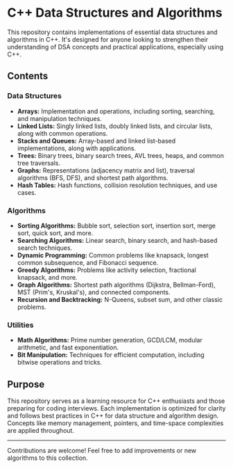 # C++ Data Structures and Algorithms

This repository contains implementations of essential data structures and algorithms in C++. It's designed for anyone looking to strengthen their understanding of DSA concepts and practical applications, especially using C++.

## Contents

### Data Structures

- **Arrays:** Implementation and operations, including sorting, searching, and manipulation techniques.
- **Linked Lists:** Singly linked lists, doubly linked lists, and circular lists, along with common operations.
- **Stacks and Queues:** Array-based and linked list-based implementations, along with applications.
- **Trees:** Binary trees, binary search trees, AVL trees, heaps, and common tree traversals.
- **Graphs:** Representations (adjacency matrix and list), traversal algorithms (BFS, DFS), and shortest path algorithms.
- **Hash Tables:** Hash functions, collision resolution techniques, and use cases.

### Algorithms

- **Sorting Algorithms:** Bubble sort, selection sort, insertion sort, merge sort, quick sort, and more.
- **Searching Algorithms:** Linear search, binary search, and hash-based search techniques.
- **Dynamic Programming:** Common problems like knapsack, longest common subsequence, and Fibonacci sequence.
- **Greedy Algorithms:** Problems like activity selection, fractional knapsack, and more.
- **Graph Algorithms:** Shortest path algorithms (Dijkstra, Bellman-Ford), MST (Prim's, Kruskal's), and connected components.
- **Recursion and Backtracking:** N-Queens, subset sum, and other classic problems.
  
### Utilities

- **Math Algorithms:** Prime number generation, GCD/LCM, modular arithmetic, and fast exponentiation.
- **Bit Manipulation:** Techniques for efficient computation, including bitwise operations and tricks.

## Purpose

This repository serves as a learning resource for C++ enthusiasts and those preparing for coding interviews. Each implementation is optimized for clarity and follows best practices in C++ for data structure and algorithm design. Concepts like memory management, pointers, and time-space complexities are applied throughout.

---

Contributions are welcome! Feel free to add improvements or new algorithms to this collection.
